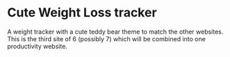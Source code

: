 <h1>Cute Weight Loss tracker</h1>

<p>A weight tracker with a cute teddy bear theme to match the other websites. <br>
This is the third site of 6 (possibly 7) which will be combined into one productivity website.</p>
